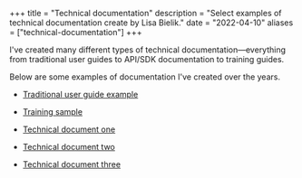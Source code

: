 +++
title = "Technical documentation"
description = "Select examples of technical documentation create by Lisa Bielik."
date = "2022-04-10"
aliases = ["technical-documentation"]
+++

I've created many different types of technical documentation—everything from traditional user guides to API/SDK documentation to training guides.

Below are some examples of documentation I've created over the years. 

- [Traditional user guide example](https://drive.google.com/file/d/0B0V60fOpLgWkNFFuNS1zSk40RDA/view?usp=sharing&resourcekey=0-ex7lF1UqTbHhb7RwLz9_CA)

- [Training sample](https://drive.google.com/file/d/0B0V60fOpLgWkQnpiNlZTYXJBSnM/view?usp=sharing&resourcekey=0-nhRfShV2X7ilUC1NF8kavA)

- [Technical document one](https://drive.google.com/file/d/1vIeMGL6rTJwh7BrXQvoYwzJ7lSVJBs6o/view?usp=sharing)

- [Technical document two](https://drive.google.com/file/d/0B0V60fOpLgWkSkhxMUJLdGJERGc/view?usp=sharing&resourcekey=0-yqv02oThRNwYcPLPQxvmqw)

- [Technical document three](https://drive.google.com/file/d/0B0V60fOpLgWkR1ljYjBnZmQ4QXc/view?usp=sharing&resourcekey=0-I52NehcfKNJt8j4J13Xigg)


